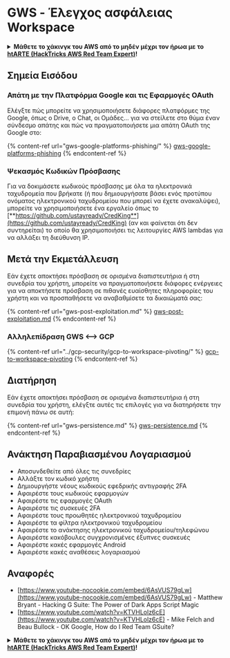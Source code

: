 # GWS - Έλεγχος ασφάλειας Workspace

<details>

<summary><strong>Μάθετε το χάκινγκ του AWS από το μηδέν μέχρι τον ήρωα με το</strong> <a href="https://training.hacktricks.xyz/courses/arte"><strong>htARTE (HackTricks AWS Red Team Expert)</strong></a><strong>!</strong></summary>

Άλλοι τρόποι υποστήριξης του HackTricks:

* Εάν θέλετε να δείτε την **εταιρεία σας να διαφημίζεται στο HackTricks** ή να **κατεβάσετε το HackTricks σε μορφή PDF**, ελέγξτε τα [**ΣΧΕΔΙΑ ΣΥΝΔΡΟΜΗΣ**](https://github.com/sponsors/carlospolop)!
* Αποκτήστε το [**επίσημο PEASS & HackTricks swag**](https://peass.creator-spring.com)
* Ανακαλύψτε [**την Οικογένεια PEASS**](https://opensea.io/collection/the-peass-family), τη συλλογή μας από αποκλειστικά [**NFTs**](https://opensea.io/collection/the-peass-family)
* **Εγγραφείτε στη** 💬 [**ομάδα Discord**](https://discord.gg/hRep4RUj7f) ή στη [**ομάδα telegram**](https://t.me/peass) ή **ακολουθήστε** με στο **Twitter** 🐦 [**@carlospolopm**](https://twitter.com/carlospolopm)**.**
* **Μοιραστείτε τα χάκινγκ τρικς σας υποβάλλοντας PRs στα** [**HackTricks**](https://github.com/carlospolop/hacktricks) και [**HackTricks Cloud**](https://github.com/carlospolop/hacktricks-cloud) αποθετήρια του github.

</details>

## Σημεία Εισόδου

### Απάτη με την Πλατφόρμα Google και τις Εφαρμογές OAuth

Ελέγξτε πώς μπορείτε να χρησιμοποιήσετε διάφορες πλατφόρμες της Google, όπως ο Drive, ο Chat, οι Ομάδες... για να στείλετε στο θύμα έναν σύνδεσμο απάτης και πώς να πραγματοποιήσετε μια απάτη OAuth της Google στο:

{% content-ref url="gws-google-platforms-phishing/" %}
[gws-google-platforms-phishing](gws-google-platforms-phishing/)
{% endcontent-ref %}

### Ψεκασμός Κωδικών Πρόσβασης

Για να δοκιμάσετε κωδικούς πρόσβασης με όλα τα ηλεκτρονικά ταχυδρομεία που βρήκατε (ή που δημιουργήσατε βάσει ενός προτύπου ονόματος ηλεκτρονικού ταχυδρομείου που μπορεί να έχετε ανακαλύψει), μπορείτε να χρησιμοποιήσετε ένα εργαλείο όπως το [**https://github.com/ustayready/CredKing**](https://github.com/ustayready/CredKing) (αν και φαίνεται ότι δεν συντηρείται) το οποίο θα χρησιμοποιήσει τις λειτουργίες AWS lambdas για να αλλάξει τη διεύθυνση IP.

## Μετά την Εκμετάλλευση

Εάν έχετε αποκτήσει πρόσβαση σε ορισμένα διαπιστευτήρια ή στη συνεδρία του χρήστη, μπορείτε να πραγματοποιήσετε διάφορες ενέργειες για να αποκτήσετε πρόσβαση σε πιθανές ευαίσθητες πληροφορίες του χρήστη και να προσπαθήσετε να αναβαθμίσετε τα δικαιώματά σας:

{% content-ref url="gws-post-exploitation.md" %}
[gws-post-exploitation.md](gws-post-exploitation.md)
{% endcontent-ref %}

### Αλληλεπίδραση GWS <--> GCP

{% content-ref url="../gcp-security/gcp-to-workspace-pivoting/" %}
[gcp-to-workspace-pivoting](../gcp-security/gcp-to-workspace-pivoting/)
{% endcontent-ref %}

## Διατήρηση

Εάν έχετε αποκτήσει πρόσβαση σε ορισμένα διαπιστευτήρια ή στη συνεδρία του χρήστη, ελέγξτε αυτές τις επιλογές για να διατηρήσετε την επιμονή πάνω σε αυτή:

{% content-ref url="gws-persistence.md" %}
[gws-persistence.md](gws-persistence.md)
{% endcontent-ref %}

## Ανάκτηση Παραβιασμένου Λογαριασμού

* Αποσυνδεθείτε από όλες τις συνεδρίες
* Αλλάξτε τον κωδικό χρήστη
* Δημιουργήστε νέους κωδικούς εφεδρικής αντιγραφής 2FA
* Αφαιρέστε τους κωδικούς εφαρμογών
* Αφαιρέστε τις εφαρμογές OAuth
* Αφαιρέστε τις συσκευές 2FA
* Αφαιρέστε τους προωθητές ηλεκτρονικού ταχυδρομείου
* Αφαιρέστε τα φίλτρα ηλεκτρονικού ταχυδρομείου
* Αφαιρέστε το ανάκτησης ηλεκτρονικού ταχυδρομείου/τηλεφώνου
* Αφαιρέστε κακόβουλες συγχρονισμένες έξυπνες συσκευές
* Αφαιρέστε κακές εφαρμογές Android
* Αφαιρέστε κακές αναθέσεις λογαριασμού

## Αναφορές

* [https://www.youtube-nocookie.com/embed/6AsVUS79gLw](https://www.youtube-nocookie.com/embed/6AsVUS79gLw) - Matthew Bryant - Hacking G Suite: The Power of Dark Apps Script Magic
* [https://www.youtube.com/watch?v=KTVHLolz6cE](https://www.youtube.com/watch?v=KTVHLolz6cE) - Mike Felch and Beau Bullock - OK Google, How do I Red Team GSuite?

<details>

<summary><strong>Μάθετε το χάκινγκ του AWS από το μηδέν μέχρι τον ήρωα με το</strong> <a href="https://training.hacktricks.xyz/courses/arte"><strong>htARTE (HackTricks AWS Red Team Expert)</strong></a><strong>!</strong></summary>

Άλλοι τρόποι υποστήριξης του HackTricks:

* Εάν θέλετε να δείτε την **εταιρεία σας να διαφημίζεται στο HackTricks** ή να **κατεβάσετε το HackTricks σε μορφή PDF**, ελέγξτε τα [**ΣΧΕΔΙΑ ΣΥΝΔΡΟΜΗΣ**](https://github.com/sponsors/carlospolop)!
* Αποκτήστε το [**επίσημο PEASS
